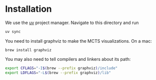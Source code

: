 # Installation

We use the [uv](https://docs.astral.sh/uv/getting-started/installation/) project manager.
Navigate to this directory and run

```bash
uv sync
```

You need to install graphviz to make the MCTS visualizations. On a mac:

```
brew install graphviz
```

You may also need to tell compilers and linkers about its path:

```bash
export CFLAGS="-I$(brew --prefix graphviz)/include"
export LDFLAGS="-L$(brew --prefix graphviz)/lib"
```
